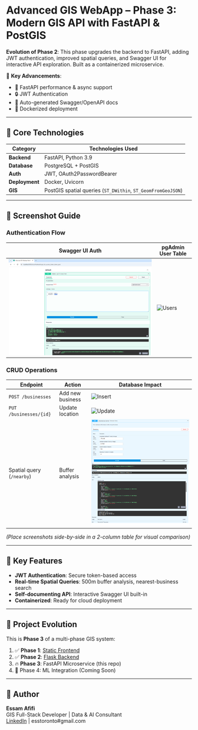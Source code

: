 # Advanced GIS WebApp – Phase 3: Modern GIS API with FastAPI & PostGIS  

**Evolution of Phase 2**: This phase upgrades the backend to FastAPI, adding JWT authentication, improved spatial queries, and Swagger UI for interactive API exploration. Built as a containerized microservice.  

📍 **Key Advancements**:  
- 🚀 FastAPI performance & async support  
- 🔒 JWT Authentication  
- 📡 Auto-generated Swagger/OpenAPI docs  
- 🐳 Dockerized deployment  

---

## 🧰 Core Technologies  
| Category          | Technologies Used |  
|-------------------|-------------------|  
| **Backend**       | FastAPI, Python 3.9 |  
| **Database**      | PostgreSQL + PostGIS |  
| **Auth**          | JWT, OAuth2PasswordBearer |  
| **Deployment**    | Docker, Uvicorn |  
| **GIS**           | PostGIS spatial queries (`ST_DWithin`, `ST_GeomFromGeoJSON`) |  

---

## 📸 Screenshot Guide  

### **Authentication Flow**  
| Swagger UI Auth | pgAdmin User Table |  
|-----------------|-------------------|  
| ![Auth](screenshots/swagger-auth.png) | ![Users](screenshots/pgadmin-users.png) |  

### **CRUD Operations**  
| Endpoint         | Action             | Database Impact |  
|-----------------|-------------------|----------------|  
| `POST /businesses` | Add new business | ![Insert](screenshots/pgadmin-insert.png) |  
| `PUT /businesses/{id}` | Update location | ![Update](screenshots/pgadmin-update.png) |  
| Spatial query (`/nearby`) | Buffer analysis | ![Buffer](screenshots/pgadmin-buffer.png) |  

*(Place screenshots side-by-side in a 2-column table for visual comparison)*  

---

## 🌟 Key Features  
- **JWT Authentication**: Secure token-based access  
- **Real-time Spatial Queries**: 500m buffer analysis, nearest-business search  
- **Self-documenting API**: Interactive Swagger UI built-in  
- **Containerized**: Ready for cloud deployment  

---

## 🔗 Project Evolution  
This is **Phase 3** of a multi-phase GIS system:  
1. ✅ **Phase 1**: [Static Frontend](https://github.com/yourusername/Advanced-GIS-WebApp-Frontend)  
2. ✅ **Phase 2**: [Flask Backend](https://github.com/yourusername/Advanced-GIS-WebApp-Backend)  
3. 🔥 **Phase 3**: FastAPI Microservice (this repo)  
4. 🚧 Phase 4: ML Integration (Coming Soon)  

---

## 👤 Author  
**Essam Afifi**  
GIS Full-Stack Developer | Data & AI Consultant  
[LinkedIn](#) | esstoronto#gmail.com  